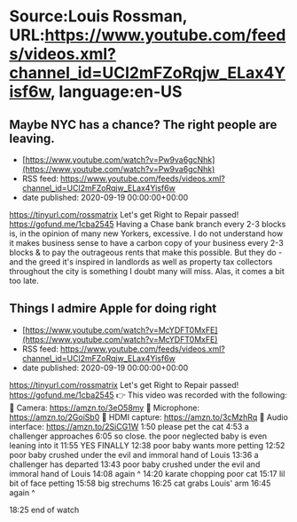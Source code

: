 # Source:Louis Rossman, URL:https://www.youtube.com/feeds/videos.xml?channel_id=UCl2mFZoRqjw_ELax4Yisf6w, language:en-US

## Maybe NYC has a chance? The right people are leaving.
 - [https://www.youtube.com/watch?v=Pw9va6gcNhk](https://www.youtube.com/watch?v=Pw9va6gcNhk)
 - RSS feed: https://www.youtube.com/feeds/videos.xml?channel_id=UCl2mFZoRqjw_ELax4Yisf6w
 - date published: 2020-09-19 00:00:00+00:00

https://tinyurl.com/rossmatrix
Let's get Right to Repair passed! https://gofund.me/1cba2545
Having a Chase bank branch every 2-3 blocks is, in the opinion of many new Yorkers, excessive. I do not understand how it makes business sense to have a carbon copy of your business every 2-3 blocks & to pay the outrageous rents that make this possible. But they do - and the greed it's inspired in landlords as well as property tax collectors throughout the city is something I doubt many will miss. Alas, it comes a bit too late.

## Things I admire Apple for doing right
 - [https://www.youtube.com/watch?v=McYDFT0MxFE](https://www.youtube.com/watch?v=McYDFT0MxFE)
 - RSS feed: https://www.youtube.com/feeds/videos.xml?channel_id=UCl2mFZoRqjw_ELax4Yisf6w
 - date published: 2020-09-19 00:00:00+00:00

https://tinyurl.com/rossmatrix
Let's get Right to Repair passed! https://gofund.me/1cba2545
👉 This video was recorded with the following:
🔵 Camera: https://amzn.to/3eO58my
🔵 Microphone: https://amzn.to/2GoiSb0
🔵 HDMI capture: https://amzn.to/3cMzhRq
🔵 Audio interface: https://amzn.to/2SiCG1W
1:50 please pet the cat
4:53 a challenger approaches 
6:05 so close. the poor neglected baby is even leaning into it
11:55 YES FINALLY
12:38 poor baby wants more petting
12:52 poor baby crushed under the evil and immoral hand of Louis
13:36 a challenger has departed
13:43 poor baby crushed under the evil and immoral hand of Louis
14:08 again ^
14:20 karate chopping poor cat
15:17 lil bit of face petting
15:58 big strechums
16:25 cat grabs Louis' arm
16:45 again ^

18:25 end of watch

